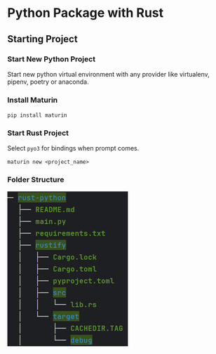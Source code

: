 # Python Package with Rust

## Starting Project

### Start New Python Project

Start new python virtual environment with any provider like virtualenv, pipenv, poetry or anaconda.

### Install Maturin

```shell
pip install maturin
```

### Start Rust Project

Select `pyo3` for bindings when prompt comes.

```shell
maturin new <project_name>
```

### Folder Structure

![Folder Structure](docs/img01.png)
